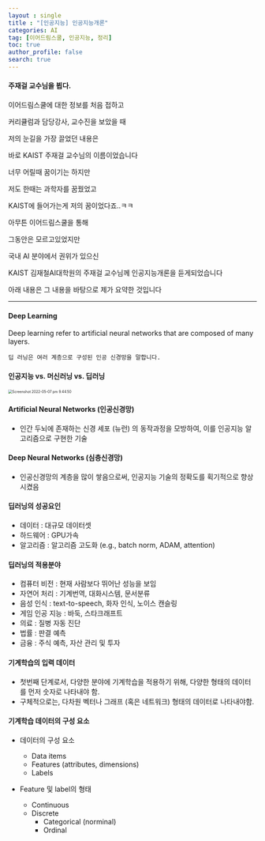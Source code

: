 ```yaml
---
layout : single
title : "[인공지능] 인공지능개론"
categories: AI
tag: [이어드림스쿨, 인공지능, 정리]
toc: true
author_profile: false
search: true
---
```




#### 주재걸 교수님을 뵙다.



이어드림스쿨에 대한 정보를 처음 접하고  

커리큘럼과 담당강사, 교수진을 보았을 때  

저의 눈길을 가장 끌었던 내용은  

바로 KAIST 주재걸 교수님의 이름이었습니다





너무 어릴때 꿈이기는 하지만  

저도 한때는 과학자를 꿈꿨었고  

KAIST에 들어가는게 저의 꿈이었다죠..ㅋㅋ



아무튼 이어드림스쿨을 통해  

그동안은 모르고있었지만  

국내 AI 분야에서 권위가 있으신

KAIST 김재철AI대학원의 주재걸 교수님께 인공지능개론을 듣게되었습니다





아래 내용은 그 내용을 바탕으로 제가 요약한 것입니다

---





#### Deep Learning

Deep learning refer to artificial neural networks that are composed of many layers.

```
딥 러닝은 여러 계층으로 구성된 인공 신경망을 말합니다.
```







#### 인공지능 vs. 머신러닝 vs. 딥러닝

<img src="../../images/2022-05-07-인공지능개론/Screenshot 2022-05-07 pm 9.44.50.png" alt="Screenshot 2022-05-07 pm 9.44.50" style="zoom:50%;" />







#### Artificial Neural Networks (인공신경망)

* 인간 두뇌에 존재하는 신경 세포 (뉴런) 의 동작과정을 모방하여, 이를 인공지능 알고리즘으로 구현한 기술







#### Deep Neural Networks (심층신경망)

* 인공신경망의 계층을 많이 쌓음으로써, 인공지능 기술의 정확도를 획기적으로 향상시켰음







#### 딥러닝의 성공요인

* 데이터 : 대규모 데이터셋
* 하드웨어 : GPU가속
* 알고리즘 : 알고리즘 고도화 (e.g., batch norm, ADAM, attention)







#### 딥러닝의 적용분야

* 컴퓨터 비전 : 현재 사람보다 뛰어난 성능을 보임
* 자연어 처리 : 기계번역, 대화시스템, 문서분류
* 음성 인식 : text-to-speech, 화자 인식, 노이스 캔슬링
* 게임 인공 지능 : 바둑, 스타크래프트
* 의료 : 질병 자동 진단
* 법률 : 판결 예측
* 금융 : 주식 예측, 자산 관리 및 투자







#### 기계학습의 입력 데이터

* 첫번째 단계로서, 다양한 분야에 기계학습을 적용하기 위해, 다양한 형태의 데이터를 먼저 숫자로 나타내야 함.
* 구체적으로는, 다차원 벡터나 그래프 (혹은 네트워크) 형태의 데이터로 나타내야함.







#### 기계학습 데이터의 구성 요소

* 데이터의 구성 요소
  * Data items
  * Features (attributes, dimensions)
  * Labels



* Feature 및 label의 형태
  * Continuous
  * Discrete
    * Categorical (norminal)
    * Ordinal











  





